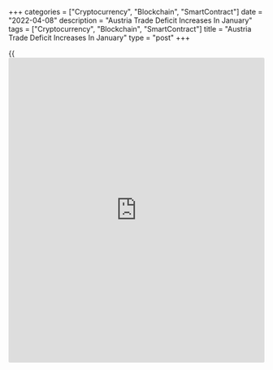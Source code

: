 +++
categories = ["Cryptocurrency", "Blockchain", "SmartContract"]
date = "2022-04-08"
description = "Austria Trade Deficit Increases In January"
tags = ["Cryptocurrency", "Blockchain", "SmartContract"]
title = "Austria Trade Deficit Increases In January"
type = "post"
+++

{{<iframe id="large-banner" src="https://www.bounty.group/#slide=22.0" width="100%" height="600" scrolling="no" style="border: 0px solid rgb(216, 221, 230); border-radius: 3px;">}}

Austria's trade deficit widened in January as imports grew more than
exports, data from Statistics Austria showed on Friday.

The trade deficit widened to EUR 1.707 billion in January from EUR
379.548 million in the same month last year.

Exports grew 21.3 percent yearly in January and imports rose 32.0
percent.

On a working day adjusted basis, exports and imports rose 17.5 percent
and 25.8 percent, respectively.

Before the outbreak of Russia-Ukraine war, Austria's foreign trade
continued on its growth course at the beginning of 2022 with a
significant increase in imports and exports, Tobias Thomas, Statistics
Austria Director General, said.

"The development was supported, among other things, by strong increases
in value in fuels and energy with 165.3 percent in imports and 109.0
percent in exports," Thomas added.

For comments and feedback [contact](https://www.playgroundfx.com/contact/): editorial@rtt[news](https://www.letsplayfx.com/blog/forex-news-website/).com

[Economic News][1]

 **What parts of the world are seeing the best (and worst) economic
performances lately? Click[here][2] to check out our [Econ Scorecard][2]
and find out! See up-to-the-moment [ranking](https://www.playgroundfx.com/blog/crypto-exchange-ranking/)s for the best and worst
performers in [GDP][3], [unemployment rate][4], [inflation][2] and much
more.**

   1. www.rtt[news](https://www.letsplayfx.com/blog/forex-news-website/).com/Content/EconomicNews.aspx
   2. www.rtt[news](https://www.letsplayfx.com/blog/forex-news-website/).com/economic-scorecard/world-rank/CPI/highest-performance.aspx
   3. www.rtt[news](https://www.letsplayfx.com/blog/forex-news-website/).com/economic-scorecard/world-rank/GDP/highest-performance.aspx
   4. www.rtt[news](https://www.letsplayfx.com/blog/forex-news-website/).com/economic-scorecard/world-rank/unemployment-rate/lowest-performance.aspx